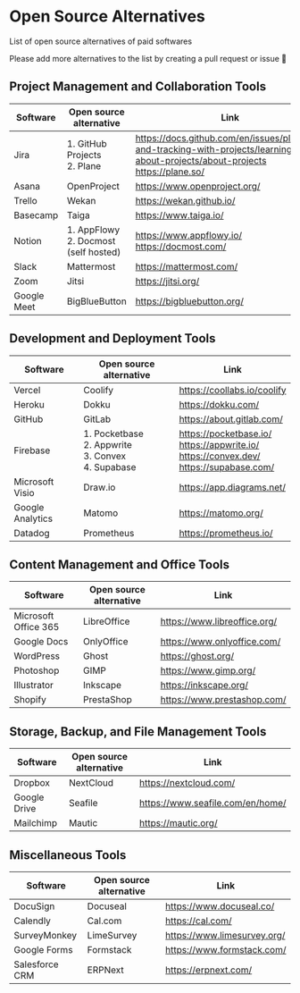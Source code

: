 # Open Source Alternatives

List of open source alternatives of paid softwares

Please add more alternatives to the list by creating a pull request or issue 🙏

## Project Management and Collaboration Tools

<table>
  <thead>
    <tr>
      <th>Software</th>
      <th>Open source alternative</th>
      <th>Link</th>
    </tr>
  </thead>
  <tbody>
    <tr>
      <td>Jira</td>
      <td>1. GitHub Projects <br /> 2. Plane</td>
      <td>
        <a href="https://docs.github.com/en/issues/planning-and-tracking-with-projects/learning-about-projects/about-projects" target="_blank">https://docs.github.com/en/issues/planning-and-tracking-with-projects/learning-about-projects/about-projects</a>
        <br />
        <a href="https://plane.so/" target="_blank">https://plane.so/</a>
      </td>
    </tr>
    <tr>
      <td>Asana</td>
      <td>OpenProject</td>
      <td><a href="https://www.openproject.org/" target="_blank">https://www.openproject.org/</a></td>
    </tr>
    <tr>
      <td>Trello</td>
      <td>Wekan</td>
      <td><a href="https://wekan.github.io/" target="_blank">https://wekan.github.io/</a></td>
    </tr>
    <tr>
      <td>Basecamp</td>
      <td>Taiga</td>
      <td><a href="https://www.taiga.io/" target="_blank">https://www.taiga.io/</a></td>
    </tr>
    <tr>
      <td>Notion</td>
      <td>1. AppFlowy <br /> 2. Docmost (self hosted)</td>
      <td>
        <a href="https://www.appflowy.io/" target="_blank">https://www.appflowy.io/</a>
        <br />
        <a href="https://docmost.com/" target="_blank">https://docmost.com/</a>
      </td>
    </tr>
    <tr>
      <td>Slack</td>
      <td>Mattermost</td>
      <td><a href="https://mattermost.com/" target="_blank">https://mattermost.com/</a></td>
    </tr>
    <tr>
      <td>Zoom</td>
      <td>Jitsi</td>
      <td><a href="https://jitsi.org/" target="_blank">https://jitsi.org/</a></td>
    </tr>
    <tr>
      <td>Google Meet</td>
      <td>BigBlueButton</td>
      <td><a href="https://bigbluebutton.org/" target="_blank">https://bigbluebutton.org/</a></td>
    </tr>
  </tbody>
</table>

## Development and Deployment Tools

<table>
  <thead>
    <tr>
      <th>Software</th>
      <th>Open source alternative</th>
      <th>Link</th>
    </tr>
  </thead>
  <tbody>
    <tr>
      <td>Vercel</td>
      <td>Coolify</td>
      <td><a href="https://coollabs.io/coolify" target="_blank">https://coollabs.io/coolify</a></td>
    </tr>
    <tr>
      <td>Heroku</td>
      <td>Dokku</td>
      <td><a href="https://dokku.com/" target="_blank">https://dokku.com/</a></td>
    </tr>
    <tr>
      <td>GitHub</td>
      <td>GitLab</td>
      <td><a href="https://about.gitlab.com/" target="_blank">https://about.gitlab.com/</a></td>
    </tr>
    <tr>
      <td>Firebase</td>
      <td>1. Pocketbase <br /> 2. Appwrite <br /> 3. Convex <br /> 4. Supabase</td>
      <td>
        <a href="https://pocketbase.io/" target="_blank">https://pocketbase.io/</a>
        <br />
        <a href="https://appwrite.io/" target="_blank">https://appwrite.io/</a>
        <br />
        <a href="https://convex.dev/" target="_blank">https://convex.dev/</a>
        <br />
        <a href="https://supabase.com/" target="_blank">https://supabase.com/</a>
      </td>
    </tr>
    <tr>
      <td>Microsoft Visio</td>
      <td>Draw.io</td>
      <td><a href="https://app.diagrams.net/" target="_blank">https://app.diagrams.net/</a></td>
    </tr>
    <tr>
      <td>Google Analytics</td>
      <td>Matomo</td>
      <td><a href="https://matomo.org/" target="_blank">https://matomo.org/</a></td>
    </tr>
    <tr>
      <td>Datadog</td>
      <td>Prometheus</td>
      <td><a href="https://prometheus.io/" target="_blank">https://prometheus.io/</a></td>
    </tr>
  </tbody>
</table>

## Content Management and Office Tools

<table>
  <thead>
    <tr>
      <th>Software</th>
      <th>Open source alternative</th>
      <th>Link</th>
    </tr>
  </thead>
  <tbody>
    <tr>
      <td>Microsoft Office 365</td>
      <td>LibreOffice</td>
      <td><a href="https://www.libreoffice.org/" target="_blank">https://www.libreoffice.org/</a></td>
    </tr>
    <tr>
      <td>Google Docs</td>
      <td>OnlyOffice</td>
      <td><a href="https://www.onlyoffice.com/" target="_blank">https://www.onlyoffice.com/</a></td>
    </tr>
    <tr>
      <td>WordPress</td>
      <td>Ghost</td>
      <td><a href="https://ghost.org/" target="_blank">https://ghost.org/</a></td>
    </tr>
    <tr>
      <td>Photoshop</td>
      <td>GIMP</td>
      <td><a href="https://www.gimp.org/" target="_blank">https://www.gimp.org/</a></td>
    </tr>
    <tr>
      <td>Illustrator</td>
      <td>Inkscape</td>
      <td><a href="https://inkscape.org/" target="_blank">https://inkscape.org/</a></td>
    </tr>
    <tr>
      <td>Shopify</td>
      <td>PrestaShop</td>
      <td><a href="https://www.prestashop.com/" target="_blank">https://www.prestashop.com/</a></td>
    </tr>
  </tbody>
</table>

## Storage, Backup, and File Management Tools

<table>
  <thead>
    <tr>
      <th>Software</th>
      <th>Open source alternative</th>
      <th>Link</th>
    </tr>
  </thead>
  <tbody>
    <tr>
      <td>Dropbox</td>
      <td>NextCloud</td>
      <td><a href="https://nextcloud.com/" target="_blank">https://nextcloud.com/</a></td>
    </tr>
    <tr>
      <td>Google Drive</td>
      <td>Seafile</td>
      <td><a href="https://www.seafile.com/en/home/" target="_blank">https://www.seafile.com/en/home/</a></td>
    </tr>
    <tr>
      <td>Mailchimp</td>
      <td>Mautic</td>
      <td><a href="https://mautic.org/" target="_blank">https://mautic.org/</a></td>
    </tr>
  </tbody>
</table>

## Miscellaneous Tools

<table>
  <thead>
    <tr>
      <th>Software</th>
      <th>Open source alternative</th>
      <th>Link</th>
    </tr>
  </thead>
  <tbody>
    <tr>
      <td>DocuSign</td>
      <td>Docuseal</td>
      <td><a href="https://www.docuseal.co/" target="_blank">https://www.docuseal.co/</a></td>
    </tr>
    <tr>
      <td>Calendly</td>
      <td>Cal.com</td>
      <td><a href="https://cal.com/" target="_blank">https://cal.com/</a></td>
    </tr>
    <tr>
      <td>SurveyMonkey</td>
      <td>LimeSurvey</td>
      <td><a href="https://www.limesurvey.org/" target="_blank">https://www.limesurvey.org/</a></td>
    </tr>
    <tr>
      <td>Google Forms</td>
      <td>Formstack</td>
      <td><a href="https://www.formstack.com/" target="_blank">https://www.formstack.com/</a></td>
    </tr>
    <tr>
      <td>Salesforce CRM</td>
      <td>ERPNext</td>
      <td><a href="https://erpnext.com/" target="_blank">https://erpnext.com/</a></td>
    </tr>
  </tbody>
</table>
